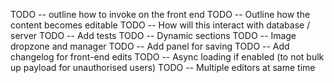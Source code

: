 TODO -- outline how to invoke on the front end
TODO -- Outline how the content becomes editable
TODO -- How will this interact with database / server
TODO -- Add tests
TODO -- Dynamic sections
TODO -- Image dropzone and manager
TODO -- Add panel for saving
TODO -- Add changelog for front-end edits
TODO -- Async loading if enabled (to not bulk up payload for unauthorised users)
TODO -- Multiple editors at same time
